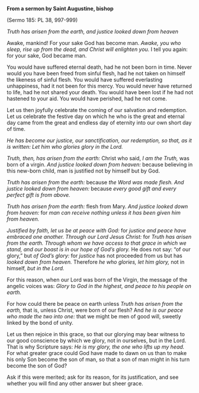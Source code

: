

**From a sermon by Saint Augustine, bishop**

(Sermo 185: PL 38, 997-999)

_Truth has arisen from the earth, and justice looked down from heaven_

Awake, mankind! For your sake God has become man. _Awake, you who sleep, rise up from the dead, and Christ will enlighten you._ I tell you again: for your sake, God became man.

You would have suffered eternal death, had he not been born in time. Never would you have been freed from sinful flesh, had he not taken on himself the likeness of sinful flesh. You would have suffered everlasting unhappiness, had it not been for this mercy. You would never have returned to life, had he not shared your death. You would have been lost if he had not hastened to your aid. You would have perished, had he not come.

Let us then joyfully celebrate the coming of our salvation and redemption. Let us celebrate the festive day on which he who is the great and eternal day came from the great and endless day of eternity into our own short day of time.

_He has become our justice, our sanctification, our redemption, so that, as it is written: Let him who glories glory in the Lord._

_Truth, then, has arisen from the earth:_ Christ who said, _I am the Truth,_ was born of a virgin. _And justice looked down from heaven:_ because believing in this new-born child, man is justified not by himself but by God.

_Truth has arisen from the earth:_ because _the Word was made flesh. And justice looked down from heaven:_ because _every good gift and every perfect gift is from above._

_Truth has arisen from the earth:_ flesh from Mary. _And justice looked down from heaven:_ for _man can receive nothing unless it has been given him from heaven._

_Justified by faith, let us be at peace with God:_ for _justice and peace have embraced one another. Through our Lord Jesus Christ:_ for _Truth has arisen from the earth. Through whom we have access to that grace in which we stand, and our boast is in our hope of God’s glory._ He does not say: “of our glory,” but _of God’s glory:_ for _justice_ has not proceeded from us but has _looked down from heaven._ Therefore _he who glories, let him glory,_ not in himself, _but in the Lord._

For this reason, when our Lord was born of the Virgin, the message of the angelic voices was: _Glory to God in the highest, and peace to his people on earth._

For how could there be peace on earth unless _Truth has arisen from the earth,_ that is, unless Christ, were born of our flesh? And _he is our peace who made the two into one:_ that we might be men of good will, sweetly linked by the bond of unity.

Let us then rejoice in this grace, so that our glorying may bear witness to our good conscience by which we glory, not in ourselves, but in the Lord. That is why Scripture says: _He is my glory, the one who lifts up my head._ For what greater grace could God have made to dawn on us than to make his only Son become the son of man, so that a son of man might in his turn become the son of God?

Ask if this were merited; ask for its reason, for its justification, and see whether you will find any other answer but sheer grace.

